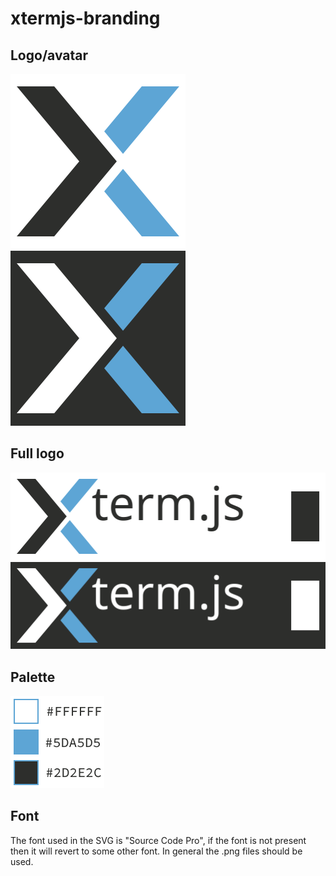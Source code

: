 # xtermjs-branding

## Logo/avatar

![](./logo.svg)
![](./logo-inverse-bg.svg)

## Full logo

![](./logo-full.svg) 
![](./logo-full-inverse-bg.svg) 

## Palette

![](./palette.png)

## Font

The font used in the SVG is "Source Code Pro", if the font is not present then it will revert to some other font. In general the .png files should be used.
